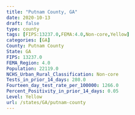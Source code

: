 ```yaml
---
title: "Putnam County, GA"
date: 2020-10-13
draft: false
type: county
tags: [FIPS:13237.0,FEMA:4.0,Non-core,Yellow]
categories: [GA]
County: Putnam County
State: GA
FIPS: 13237.0
FEMA_Region: 4.0
Population: 22119.0
NCHS_Urban_Rural_Classification: Non-core
Tests_in_prior_14_days: 280.0
Fourteen_day_test_rate_per_100000: 1266.0
Percent_Positivity_in_prior_14_days: 0.05
Level: Yellow
url: /states/GA/putnam-county
---
```




